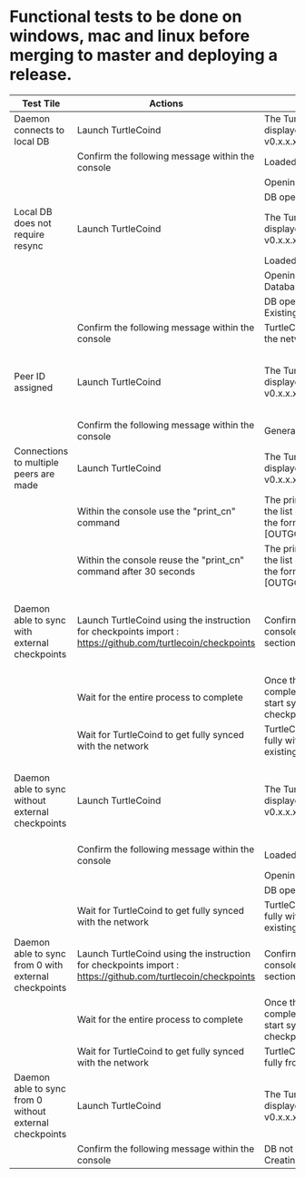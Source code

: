 # Functional tests to be done on windows, mac and linux before merging to master and deploying a release.

Test Tile|Actions | Expected Results | Prerequisites |
----|---|---|---
Daemon connects to local DB | Launch TurtleCoind | The TurtleCoin Startup text is displayed : Welcome to TurtleCoin v0.x.x.xxxx | 
||Confirm the following message within the console | Loaded X default checkpoints|
|||Opening DB in DatabasePath |
|||DB opened in DatabasePath |
Local DB does not require resync|Launch TurtleCoind|The TurtleCoin Startup text is displayed : Welcome to TurtleCoin v0.x.x.xxxx|You already have a TurtleCoin DB
|||Loaded X default checkpoints|
|||Opening DB in Existing DatabasePath|
|||DB opened in ExistingDatabasePath|
||Confirm the following message within the console|TurtleCoind starts synching with the network
Peer ID assigned|Launch TurtleCoind|The TurtleCoin Startup text is displayed : Welcome to TurtleCoin v0.x.x.xxxx|the p2pstate.bin does not exist before the launch of TurtleCoind
||Confirm the following message within the console|Generated new peer ID: PEER_ID
Connections to multiple peers are made|Launch TurtleCoind|The TurtleCoin Startup text is displayed :Welcome to TurtleCoin v0.x.x.xxxx|
||Within the console use the "print_cn" command|The print_cn command displays the list of connected peers using the format :  [OUTGOING]IP_ADDRESS:PEER_ID|
||Within the console reuse the "print_cn" command after 30 seconds|The print_cn command displays the list of connected peers using the format : [OUTGOING]IP_ADDRESS:PEER_ID  ||
Daemon able to sync with external checkpoints|Launch TurtleCoind using the instruction for checkpoints import : https://github.com/turtlecoin/checkpoints|Confirm you see displayed in the console the Expected Output section of this page|You already have a TurtleCoin DB that is not in full sync with the network|Confirm you see displayed in the console the Expected Output section of this page|You already have a TurtleCoin DB that is not in full sync with the network
||Wait for the entire process to complete|Once the import of checkpoints is completed, Turtlecoind should start sycing the block after the last checkpoint in the csv.|
||Wait for TurtleCoind to get fully synced with the network|TurtleCoind should be able to sync fully with the network with an existing DB
Daemon able to sync without external checkpoints|Launch TurtleCoind|The TurtleCoin Startup text is displayed : Welcome to TurtleCoin v0.x.x.xxxx|You already have a TurtleCoin DB that is not in full sync with the network
||Confirm the following message within the console|Loaded X default checkpoints|
|||Opening DB in DatabasePath
|||DB opened in DatabasePath
||Wait for TurtleCoind to get fully synced with the network|TurtleCoind should be able to sync fully with the network with an existing DB
Daemon able to sync from 0 with external checkpoints|Launch TurtleCoind using the instruction for checkpoints import : https://github.com/turtlecoin/checkpoints|Confirm you see displayed in the console the Expected Output section of this page|You don't have an existing TurtleCoin DB
||Wait for the entire process to complete|Once the import of checkpoints is completed, Turtlecoind should start sycing the block after the last checkpoint in the csv.
||Wait for TurtleCoind to get fully synced with the network|TurtleCoind should be able to sync fully from 0% to 100%
Daemon able to sync from 0 without external checkpoints|Launch TurtleCoind|The TurtleCoin Startup text is displayed : Welcome to TurtleCoin v0.x.x.xxxx|You don't have an existing TurtleCoin DB
||Confirm the following message within the console|DB not found in DATABASE_PATH. Creating new DB..
